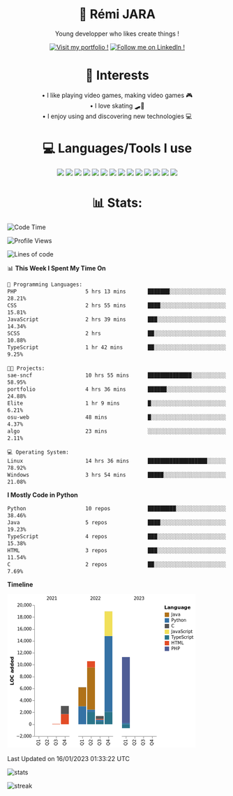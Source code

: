 <div align="center">
  


# 💫 Rémi JARA

Young developper who likes create things ! 
  
  [![Visit my portfolio !](https://img.shields.io/badge/Visit%20My%20portfolio!-%23DD0031?style=for-the-badge&logo=github)](http://remi-jara.fr)
  [![Follow me on LinkedIn !](https://img.shields.io/badge/Follow%20me%20on%20LinkedIn!-%231572B6?style=for-the-badge&logo=linkedin)](https://www.linkedin.com/in/rémi-jara-516b30222/)
# 🧍 Interests

  • I like playing video games, making video games 🎮  \
  • I love skating 🛹🤘 \
  • I enjoy using and discovering new technologies 💻 

 # 💻 Languages/Tools I use

  <img src="https://img.shields.io/badge/Java-ED8B00?style=for-the-badge&logo=java&logoColor=white"/>
  <img src="https://img.shields.io/badge/JavaScript-323330?style=for-the-badge&logo=javascript&logoColor=F7DF1E"/>
  <img src="https://img.shields.io/badge/TypeScript-007ACC?style=for-the-badge&logo=typescript&logoColor=white"/>
  <img src="https://img.shields.io/badge/html5-%23E34F26.svg?style=for-the-badge&logo=html5&logoColor=white"/>
  <img src="https://img.shields.io/badge/css3-%231572B6.svg?style=for-the-badge&logo=css3&logoColor=white"/>
  <img src="https://img.shields.io/badge/SCSS-hotpink.svg?style=for-the-badge&logo=SASS&logoColor=white"/>
  <img src="https://img.shields.io/badge/php-%23777BB4.svg?style=for-the-badge&logo=php&logoColor=white"/>
  <img src="https://img.shields.io/badge/angular-%23DD0031.svg?style=for-the-badge&logo=angular&logoColor=white"/>
  <img src="https://img.shields.io/badge/mysql-%2300f.svg?style=for-the-badge&logo=mysql&logoColor=white"/>
  <img src="https://img.shields.io/badge/Python-FFD43B?style=for-the-badge&logo=python&logoColor=blue"/>
  <img src="https://img.shields.io/badge/c-%2300599C.svg?style=for-the-badge&logo=c&logoColor=white"/>
  <img src="https://img.shields.io/badge/Visual_Studio_Code-0078D4?style=for-the-badge&logo=visual%20studio%20code&logoColor=white"/>
  <img src="https://img.shields.io/badge/Arch%20Linux-1793D1?logo=arch-linux&logoColor=fff&style=for-the-badge"/>
  <img src="https://img.shields.io/badge/Linux-FCC624?style=for-the-badge&logo=linux&logoColor=black"/>
  
  
  
# 📊 Stats:
  
  </div>
  
<!--START_SECTION:waka-->
![Code Time](http://img.shields.io/badge/Code%20Time-353%20hrs%2038%20mins-blue)

![Profile Views](http://img.shields.io/badge/Profile%20Views-6-blue)

![Lines of code](https://img.shields.io/badge/From%20Hello%20World%20I%27ve%20Written-51%20Thousand%20lines%20of%20code-blue)

📊 **This Week I Spent My Time On** 

```text
💬 Programming Languages: 
PHP                      5 hrs 13 mins       ███████░░░░░░░░░░░░░░░░░░   28.21% 
CSS                      2 hrs 55 mins       ████░░░░░░░░░░░░░░░░░░░░░   15.81% 
JavaScript               2 hrs 39 mins       ███░░░░░░░░░░░░░░░░░░░░░░   14.34% 
SCSS                     2 hrs               ██░░░░░░░░░░░░░░░░░░░░░░░   10.88% 
TypeScript               1 hr 42 mins        ██░░░░░░░░░░░░░░░░░░░░░░░   9.25%

🐱‍💻 Projects: 
sae-sncf                 10 hrs 55 mins      ██████████████░░░░░░░░░░░   58.95% 
portfolio                4 hrs 36 mins       ██████░░░░░░░░░░░░░░░░░░░   24.88% 
Elite                    1 hr 9 mins         █░░░░░░░░░░░░░░░░░░░░░░░░   6.21% 
osu-web                  48 mins             █░░░░░░░░░░░░░░░░░░░░░░░░   4.37% 
algo                     23 mins             ░░░░░░░░░░░░░░░░░░░░░░░░░   2.11%

💻 Operating System: 
Linux                    14 hrs 36 mins      ███████████████████░░░░░░   78.92% 
Windows                  3 hrs 54 mins       █████░░░░░░░░░░░░░░░░░░░░   21.08%

```

**I Mostly Code in Python** 

```text
Python                   10 repos            █████████░░░░░░░░░░░░░░░░   38.46% 
Java                     5 repos             ████░░░░░░░░░░░░░░░░░░░░░   19.23% 
TypeScript               4 repos             ███░░░░░░░░░░░░░░░░░░░░░░   15.38% 
HTML                     3 repos             ███░░░░░░░░░░░░░░░░░░░░░░   11.54% 
C                        2 repos             ██░░░░░░░░░░░░░░░░░░░░░░░   7.69%

```


**Timeline**

![Chart not found](https://raw.githubusercontent.com/icepick4/icepick4/main/charts/bar_graph.png) 


 Last Updated on 16/01/2023 01:33:22 UTC
<!--END_SECTION:waka-->
![stats](https://github-readme-stats.vercel.app/api?username=icepick4&count_private=true&show_icons=true&theme=tokyonight)

![streak](https://github-readme-streak-stats.herokuapp.com/?user=icepick4&theme=tokyonight&hide_border=false)


